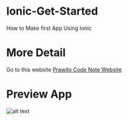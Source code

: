 # Ionic-Get-Started
How to Make first App Using Ionic
# More Detail
Go to this website [Prawito Code Note Website](http://prawitocodenote.blogspot.co.id/ "Prawito Code Note website")
# Preview App
![alt text](http://1.bp.blogspot.com/-_e2lBTRosyM/Vj7ax3fPWZI/AAAAAAAAB5M/KPmB74tkRoQ/s1600/6%2Bionic%2Bserve.PNG "Preview App")
